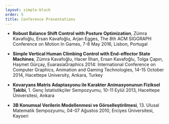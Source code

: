 ```yaml
---
layout: simple-block
order: 5
title: Conference Presentations
---
```

* __Robust Balance Shift Control with Posture Optimization__, Zümra Kavafoğlu, Ersan Kavafoğlu, Arjan Egges, The 8th ACM SIGGRAPH Conference on Motion In Games, 7-8 May 2016, Lisbon, Portugal  

* __Simple Vertical Human Climbing Control with End-effector State Machines__, Zümra Kavafoğlu, Hacer İlhan, Ersan Kavafoğlu, Tolga Çapın, Haşmet Gürçay, EuarasiaGraphics 2014: International Conference on Computer Graphics, Animation and Gaming Technologies, 14-15 October 2014, Hacettepe University, Ankara, Turkey  

* __Kovaryans Matris Adaptasyonu ile Karakter Animasyonunun Fiziksel Takibi__, 1. Genç İstatistikçiler Sempozyumu, 10-11 Eylül 2013, Hacettepe Üniversitesi, Ankara  

* __3B Konumsal Verilerin Modellenmesi ve Görselleştirilmesi__, 13. Ulusal Matematik Sempozyumu, 04-07 Ağustos 2010, Erciyes Üniversitesi, Kayseri  
